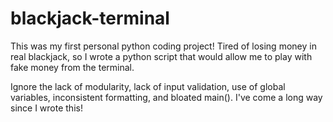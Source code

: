 # blackjack-terminal

This was my first personal python coding project! 
Tired of losing money in real blackjack, so I wrote a python script that would allow me to play with fake money from the terminal.

Ignore the lack of modularity, lack of input validation, use of global variables, inconsistent formatting, and bloated main(). I've come a long way since I wrote this!
